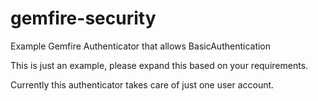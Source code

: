 # gemfire-security

Example Gemfire Authenticator that allows BasicAuthentication

This is just an example, please expand this based on your requirements.

Currently this authenticator takes care of just one user account.
